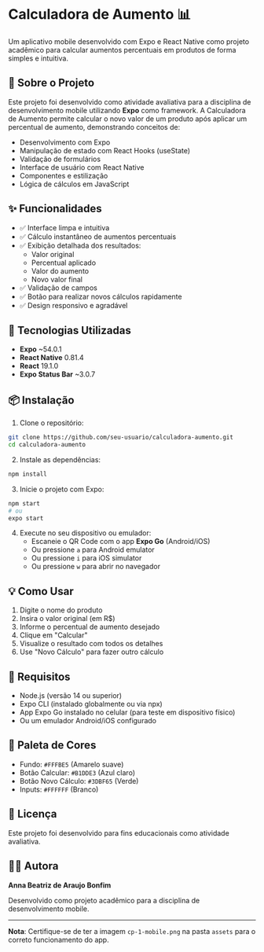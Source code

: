 # Calculadora de Aumento 📊

Um aplicativo mobile desenvolvido com Expo e React Native como projeto acadêmico para calcular aumentos percentuais em produtos de forma simples e intuitiva.

## 📱 Sobre o Projeto

Este projeto foi desenvolvido como atividade avaliativa para a disciplina de desenvolvimento mobile utilizando **Expo** como framework. A Calculadora de Aumento permite calcular o novo valor de um produto após aplicar um percentual de aumento, demonstrando conceitos de:

- Desenvolvimento com Expo
- Manipulação de estado com React Hooks (useState)
- Validação de formulários
- Interface de usuário com React Native
- Componentes e estilização
- Lógica de cálculos em JavaScript

## ✨ Funcionalidades

- ✅ Interface limpa e intuitiva
- ✅ Cálculo instantâneo de aumentos percentuais
- ✅ Exibição detalhada dos resultados:
  - Valor original
  - Percentual aplicado
  - Valor do aumento
  - Novo valor final
- ✅ Validação de campos
- ✅ Botão para realizar novos cálculos rapidamente
- ✅ Design responsivo e agradável

## 🚀 Tecnologias Utilizadas

- **Expo** ~54.0.1
- **React Native** 0.81.4
- **React** 19.1.0
- **Expo Status Bar** ~3.0.7

## 📦 Instalação

1. Clone o repositório:
```bash
git clone https://github.com/seu-usuario/calculadora-aumento.git
cd calculadora-aumento
```

2. Instale as dependências:
```bash
npm install
```

3. Inicie o projeto com Expo:
```bash
npm start
# ou
expo start
```

4. Execute no seu dispositivo ou emulador:
   - Escaneie o QR Code com o app **Expo Go** (Android/iOS)
   - Ou pressione `a` para Android emulator
   - Ou pressione `i` para iOS simulator
   - Ou pressione `w` para abrir no navegador

## 💡 Como Usar

1. Digite o nome do produto
2. Insira o valor original (em R$)
3. Informe o percentual de aumento desejado
4. Clique em "Calcular"
5. Visualize o resultado com todos os detalhes
6. Use "Novo Cálculo" para fazer outro cálculo

## 📱 Requisitos

- Node.js (versão 14 ou superior)
- Expo CLI (instalado globalmente ou via npx)
- App Expo Go instalado no celular (para teste em dispositivo físico)
- Ou um emulador Android/iOS configurado

## 🎨 Paleta de Cores

- Fundo: `#FFFBE5` (Amarelo suave)
- Botão Calcular: `#B1DDE3` (Azul claro)
- Botão Novo Cálculo: `#3DBF65` (Verde)
- Inputs: `#FFFFFF` (Branco)

## 📄 Licença

Este projeto foi desenvolvido para fins educacionais como atividade avaliativa.

## 👨‍💻 Autora

**Anna Beatriz de Araujo Bonfim**

Desenvolvido como projeto acadêmico para a disciplina de desenvolvimento mobile.

---

**Nota**: Certifique-se de ter a imagem `cp-1-mobile.png` na pasta `assets` para o correto funcionamento do app.
